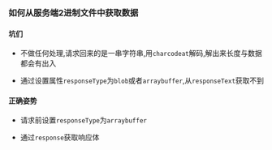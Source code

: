 ### 如何从服务端2进制文件中获取数据

#### 坑们

* 不做任何处理,请求回来的是一串字符串,用`charcodeat`解码,解出来长度与数据都会有出入

* 通过设置属性`responseType`为`blob`或者`arraybuffer`,从`responseText`获取不到

#### 正确姿势

* 请求前设置`responseType`为`arraybuffer`

* 通过`response`获取响应体